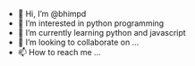 - 👋 Hi, I’m @bhimpd
- 👀 I’m interested in python programming
- 🌱 I’m currently learning python and javascript
- 💞️ I’m looking to collaborate on ...
- 📫 How to reach me ...

<!---
bhimpd/bhimpd is a ✨ special ✨ repository because its `README.md` (this file) appears on your GitHub profile.
You can click the Preview link to take a look at your changes.
--->

